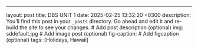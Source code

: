 ---
layout: post
title: DBS UNIT 1
date: 2025-02-25 13:32:20 +0300
description: You’ll find this post in your `_posts` directory. Go ahead and edit it and re-build the site to see your changes. # Add post description (optional)
img: sddefault.jpg # Add image post (optional)
fig-caption: # Add figcaption (optional)
tags: [Holidays, Hawaii]